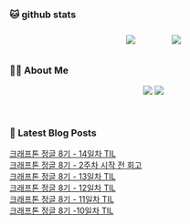 
###  🐱 github stats  

<div id="main" align="center">
    <img src="https://github-readme-stats.vercel.app/api?username=Kojaewoong0504&count_private=true&show_icons=true&theme=tokyonight"
        style="height: auto; margin-left: 20px; margin-right: 20px; padding: 10px;"/>
    <img src="https://github-readme-stats.vercel.app/api/top-langs/?username=Kojaewoong0504&layout=compact"   
        style="height: auto; margin-left: 20px; margin-right: 20px; padding: 10px;"/>
</div>

###  💁‍♀️ About Me  
<p align="center">
    <a href="https://www.gowoong.com/"><img src="https://img.shields.io/badge/Blog-FF5722?style=flat-square&logo=Blogger&logoColor=white"/></a>
    <a href="mailto:jaewoong.ko0504@gmail.com"><img src="https://img.shields.io/badge/Gmail-d14836?style=flat-square&logo=Gmail&logoColor=white&link=ilovefran.ofm@gmail.com"/></a>
</p>

<br>

### 📕 Latest Blog Posts   

<a href ="https://www.gowoong.com/35"> 크래프톤 정글 8기 - 14일차 TIL </a> <br>
<a href ="https://www.gowoong.com/34"> 크래프톤 정글 8기 - 2주차 시작 전 회고 </a> <br>
<a href ="https://www.gowoong.com/33"> 크래프톤 정글 8기 - 13일차 TIL </a> <br>
<a href ="https://www.gowoong.com/32"> 크래프톤 정글 8기 - 12일차 TIL </a> <br>
<a href ="https://www.gowoong.com/31"> 크래프톤 정글 8기 - 11일차 TIL </a> <br>
<a href ="https://www.gowoong.com/30"> 크래프톤 정글 8기 -10일차 TIL </a> <br>
